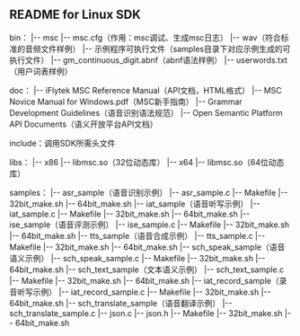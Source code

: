 ﻿README for Linux SDK
-----------------------

bin：
|-- msc
    |-- msc.cfg（作用：msc调试、生成msc日志）
|-- wav（符合标准的音频文件样例）
|-- 示例程序可执行文件（samples目录下对应示例生成的可执行文件）
|-- gm_continuous_digit.abnf（abnf语法样例）
|-- userwords.txt（用户词表样例）

doc：
|-- iFlytek MSC Reference Manual（API文档，HTML格式）
|-- MSC Novice Manual for Windows.pdf（MSC新手指南）
|-- Grammar Development Guidelines（语音识别语法规范）
|-- Open Semantic Platform API Documents（语义开放平台API文档）

include：调用SDK所需头文件

libs：
|-- x86
	|-- libmsc.so（32位动态库）
|-- x64
	|-- libmsc.so（64位动态库）

samples：
|-- asr_sample（语音识别示例）
	|-- asr_sample.c
	|-- Makefile
	|-- 32bit_make.sh
	|-- 64bit_make.sh
|-- iat_sample（语音听写示例）
	|-- iat_sample.c
	|-- Makefile
	|-- 32bit_make.sh
	|-- 64bit_make.sh
|-- ise_sample（语音评测示例）
	|-- ise_sample.c
	|-- Makefile
	|-- 32bit_make.sh
	|-- 64bit_make.sh
|-- tts_sample（语音合成示例）
	|-- tts_sample.c
	|-- Makefile
	|-- 32bit_make.sh
	|-- 64bit_make.sh
|-- sch_speak_sample（语音语义示例）
	|-- sch_speak_sample.c
	|-- Makefile
	|-- 32bit_make.sh
	|-- 64bit_make.sh
|-- sch_text_sample（文本语义示例）
	|-- sch_text_sample.c
	|-- Makefile
	|-- 32bit_make.sh
	|-- 64bit_make.sh
|-- iat_record_sample（录音听写示例）
	|-- iat_record_sample.c
	|-- Makefile
	|-- 32bit_make.sh
	|-- 64bit_make.sh
|-- sch_translate_sample（语音翻译示例）
	|-- sch_translate_sample.c
	|-- json.c
	|-- json.h
	|-- Makefile
	|-- 32bit_make.sh
	|-- 64bit_make.sh